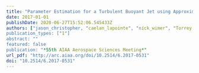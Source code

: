 ```yaml
---
title: "Parameter Estimation for a Turbulent Buoyant Jet using Approximate Bayesian Computation"
date: 2017-01-01
publishDate: 2020-06-27T15:52:06.545433Z
authors: ["jason_christopher, "caelan_lapointe", "nick_wimer", "Torrey Hayden", "Ian Grooms", "Gregory B. Rieker", "peter_hamlington"]
publication_types: ["1"]
abstract: ""
featured: false
publication: "*55th AIAA Aerospace Sciences Meeting*"
url_pdf: "http://arc.aiaa.org/doi/10.2514/6.2017-0531"
doi: "10.2514/6.2017-0531"
---
```


